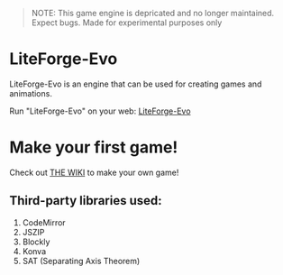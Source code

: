 > NOTE: This game engine is depricated and no longer maintained. Expect bugs.
> Made for experimental purposes only

# LiteForge-Evo
LiteForge-Evo is an engine that can be used for creating games and animations.

Run "LiteForge-Evo" on your web: [LiteForge-Evo](https://byson94.github.io/LiteForge-Evo/)

# Make your first game!
Check out [THE WIKI](https://github.com/Byson94/LiteForge-Evo/wiki/Getting-Started) to make your own game!

## Third-party libraries used:
1. CodeMirror
2. JSZIP
3. Blockly
4. Konva
5. SAT (Separating Axis Theorem)

